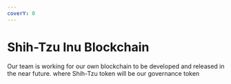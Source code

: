 ```yaml
---
coverY: 0
---
```


# Shih-Tzu Inu Blockchain

Our team is working for our own blockchain to be developed and released in the near future. where Shih-Tzu token will be our governance token
